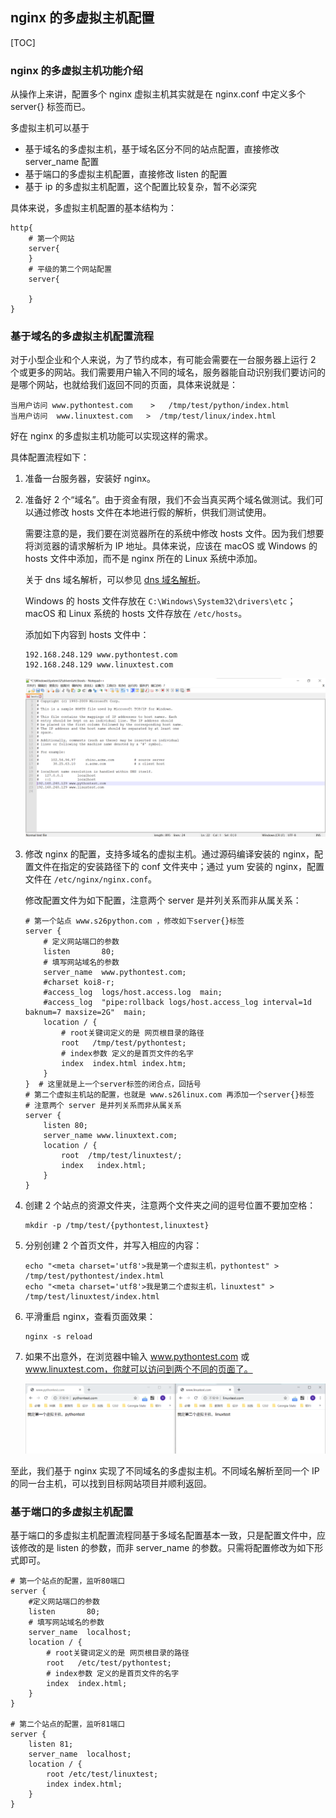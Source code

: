 ## nginx 的多虚拟主机配置

[TOC]

### nginx 的多虚拟主机功能介绍

从操作上来讲，配置多个 nginx 虚拟主机其实就是在 nginx.conf 中定义多个 server{} 标签而已。

多虚拟主机可以基于

- 基于域名的多虚拟主机，基于域名区分不同的站点配置，直接修改 server_name 配置
- 基于端口的多虚拟主机配置，直接修改 listen 的配置
- 基于 ip 的多虚拟主机配置，这个配置比较复杂，暂不必深究

具体来说，多虚拟主机配置的基本结构为：

```shell
http{
	# 第一个网站
	server{
	}
	# 平级的第二个网站配置
	server{
	
	}
}
```

### 基于域名的多虚拟主机配置流程

对于小型企业和个人来说，为了节约成本，有可能会需要在一台服务器上运行 2 个或更多的网站。我们需要用户输入不同的域名，服务器能自动识别我们要访问的是哪个网站，也就给我们返回不同的页面，具体来说就是：

```
当用户访问 www.pythontest.com    >   /tmp/test/python/index.html
当用户访问  www.linuxtest.com   >  /tmp/test/linux/index.html  
```

好在 nginx 的多虚拟主机功能可以实现这样的需求。

具体配置流程如下：

1. 准备一台服务器，安装好 nginx。

2. 准备好 2 个“域名”。由于资金有限，我们不会当真买两个域名做测试。我们可以通过修改 hosts 文件在本地进行假的解析，供我们测试使用。

   需要注意的是，我们要在浏览器所在的系统中修改 hosts 文件。因为我们想要将浏览器的请求解析为 IP 地址。具体来说，应该在 macOS 或 Windows 的 hosts 文件中添加，而不是 nginx 所在的 Linux 系统中添加。

   关于 dns 域名解析，可以参见 [dns 域名解析](dns.md)。

   Windows 的 hosts 文件存放在 `C:\Windows\System32\drivers\etc`；macOS 和 Linux 系统的 hosts 文件存放在 `/etc/hosts`。
   
   添加如下内容到 hosts 文件中：
   
   ```shell
   192.168.248.129 www.pythontest.com
   192.168.248.129 www.linuxtest.com
   ```
   
   ![1581236237892](nginx-multi-virtual-server.assets/1581236237892.png)
   
3. 修改 nginx 的配置，支持多域名的虚拟主机。通过源码编译安装的 nginx，配置文件在指定的安装路径下的 conf 文件夹中；通过 yum 安装的 nginx，配置文件在 `/etc/nginx/nginx.conf`。

   修改配置文件为如下配置，注意两个 server 是并列关系而非从属关系：

   ```shell
   # 第一个站点 www.s26python.com ，修改如下server{}标签
   server {
       # 定义网站端口的参数
       listen       80;
       # 填写网站域名的参数
       server_name  www.pythontest.com;
       #charset koi8-r;
       #access_log  logs/host.access.log  main;
       #access_log  "pipe:rollback logs/host.access_log interval=1d baknum=7 maxsize=2G"  main;
       location / {
           # root关键词定义的是 网页根目录的路径
           root   /tmp/test/pythontest;
           # index参数 定义的是首页文件的名字
           index  index.html index.htm;
       }
   }  # 这里就是上一个server标签的闭合点，回括号
   # 第二个虚拟主机站的配置，也就是 www.s26linux.com 再添加一个server{}标签
   # 注意两个 server 是并列关系而非从属关系
   server {
       listen 80;
       server_name www.linuxtext.com;
       location / {
           root  /tmp/test/linuxtest/;
           index   index.html;
       }
   }
   ```

4. 创建 2 个站点的资源文件夹，注意两个文件夹之间的逗号位置不要加空格：

   ```shell
   mkdir -p /tmp/test/{pythontest,linuxtest}
   ```

5. 分别创建 2 个首页文件，并写入相应的内容：

   ```shell
   echo "<meta charset='utf8'>我是第一个虚拟主机，pythontest" > /tmp/test/pythontest/index.html
   echo "<meta charset='utf8'>我是第二个虚拟主机，linuxtest" > /tmp/test/linuxtest/index.html
   ```

6. 平滑重启 nginx，查看页面效果：

   ```shell
   nginx -s reload
   ```

7. 如果不出意外，在浏览器中输入 www.pythontest.com 或 www.linuxtest.com，你就可以访问到两个不同的页面了。

   ![1581236960673](nginx-multi-virtual-server.assets/1581236960673.png)

至此，我们基于 nginx 实现了不同域名的多虚拟主机。不同域名解析至同一个 IP 的同一台主机，可以找到目标网站项目并顺利返回。

### 基于端口的多虚拟主机配置

基于端口的多虚拟主机配置流程同基于多域名配置基本一致，只是配置文件中，应该修改的是 listen 的参数，而非 server_name 的参数。只需将配置修改为如下形式即可。

```shell
# 第一个站点的配置，监听80端口
server {
    #定义网站端口的参数
    listen       80;
    # 填写网站域名的参数
    server_name  localhost;
    location / {
        # root关键词定义的是 网页根目录的路径
        root   /etc/test/pythontest;
        # index参数 定义的是首页文件的名字
        index  index.html;
    }
}

# 第二个站点的配置，监听81端口
server {
    listen 81;
    server_name  localhost;
    location / {
        root /etc/test/linuxtest;
        index index.html;
    }
}
```